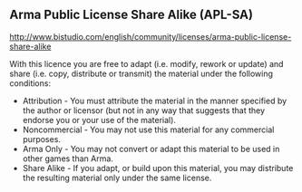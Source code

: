 Arma Public License Share Alike (APL-SA)
----------------------------------------
http://www.bistudio.com/english/community/licenses/arma-public-license-share-alike  
  
  
With this licence you are free to adapt (i.e. modify, rework or update) and share (i.e. copy, distribute or transmit) the material under the following conditions:  
* Attribution - You must attribute the material in the manner specified by the author or licensor (but not in any way that suggests that they endorse you or your use of the material).
* Noncommercial - You may not use this material for any commercial purposes.
* Arma Only - You may not convert or adapt this material to be used in other games than Arma.
* Share Alike - If you adapt, or build upon this material, you may distribute the resulting material only under the same license.